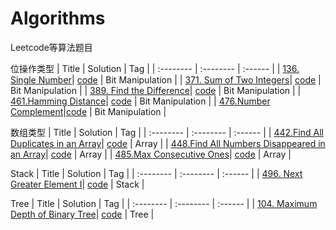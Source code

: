 # Algorithms
Leetcode等算法题目

位操作类型
| Title  | Solution  | Tag   |
| :-------- | :-------- | :------ |
| [136. Single Number](https://leetcode.com/problems/single-number/#/description)| [code](https://github.com/jixue/Algorithms/blob/master/src/com/jixue/leetcode/solutions/bitmanipulation/HammingDistance.java) | Bit Manipulation |
| [371. Sum of Two Integers](https://leetcode.com/problems/sum-of-two-integers/#/description)| [code](https://github.com/jixue/Algorithms/blob/master/src/com/jixue/leetcode/solutions/bitmanipulation/SumOfTwoIntegers.java) | Bit Manipulation |
| [389. Find the Difference](https://leetcode.com/problems/find-the-difference/#/description)| [code](https://github.com/jixue/Algorithms/blob/master/src/com/jixue/leetcode/solutions/bitmanipulation/FindDifference.java) | Bit Manipulation |
| [461.Hamming Distance](https://leetcode.com/problems/hamming-distance/#/description)| [code](https://github.com/jixue/Algorithms/blob/master/src/com/jixue/leetcode/solutions/bitmanipulation/HammingDistance.java) | Bit Manipulation |
| [476.Number Complement](https://leetcode.com/problems/number-complement/#/description)|[code](https://github.com/jixue/Algorithms/blob/master/src/com/jixue/leetcode/solutions/bitmanipulation/NumberComplement.java) | Bit Manipulation |

数组类型
| Title  | Solution  | Tag   |
| :-------- | :-------- | :------ |
| [442.Find All Duplicates in an Array](https://leetcode.com/problems/find-all-duplicates-in-an-array/#/description)| [code](https://github.com/jixue/Algorithms/blob/master/src/com/jixue/leetcode/solutions/array/DuplicateNumber.java) | Array |
| [448.Find All Numbers Disappeared in an Array](https://leetcode.com/problems/find-all-numbers-disappeared-in-an-array/#/description)| [code](https://github.com/jixue/Algorithms/blob/master/src/com/jixue/leetcode/solutions/array/DisappearedNumbers.java) | Array |
| [485.Max Consecutive Ones](https://leetcode.com/problems/max-consecutive-ones/#/description)| [code](https://github.com/jixue/Algorithms/blob/master/src/com/jixue/leetcode/solutions/array/MaxConsecutiveOnes.java) | Array |

Stack
| Title  | Solution  | Tag   |
| :-------- | :-------- | :------ |
| [496. Next Greater Element I](https://leetcode.com/problems/next-greater-element-i/#/description)| [code](https://github.com/jixue/Algorithms/blob/master/src/com/jixue/leetcode/solutions/stack/NextGreaterNumI.java) | Stack |

Tree
| Title  | Solution  | Tag   |
| :-------- | :-------- | :------ |
| [104. Maximum Depth of Binary Tree](https://leetcode.com/problems/maximum-depth-of-binary-tree/#/description)| [code](https://github.com/jixue/Algorithms/blob/master/src/com/jixue/leetcode/solutions/tree/NextGreaterNumI.java) | Tree |
